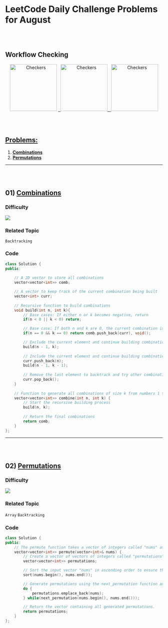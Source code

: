 # LeetCode Daily Challenge Problems for August

<br><br>

## Workflow Checking

<div align="center">
<img src="https://github.com/7oSkaaa/LeetCode_DailyChallenge_2023/actions/workflows/Author_Line.yml/badge.svg" alt="Checkers" width="150">
<a href="https://github.com/7oSkaaa/LeetCode_DailyChallenge_2023/actions/workflows/Author_Line.yml" taget="_blank"/>
</img>
&nbsp;
<img src="https://github.com/7oSkaaa/LeetCode_DailyChallenge_2023/actions/workflows/File_Names.yml/badge.svg" alt="Checkers" width="150">
<a href="https://github.com/7oSkaaa/LeetCode_DailyChallenge_2023/actions/workflows/File_Names.yml" taget="_blank"/>
</img>
&nbsp;
<img src="https://github.com/7oSkaaa/LeetCode_DailyChallenge_2023/actions/workflows/Daily_Problem.yml/badge.svg" alt="Checkers" width="150">
<a href="https://github.com/7oSkaaa/LeetCode_DailyChallenge_2023/actions/workflows/Daily_Problem.yml" taget="_blank"/>
</img>
</div>

<br><br>

## Problems:
1. **[Combinations](#01--combinations)**
1. **[Permutations](#02--permutations)**

<hr>
<br><br>

## 01)  [Combinations](https://leetcode.com/problems/combinations/)

### Difficulty

![](https://img.shields.io/badge/Medium-orange?style=for-the-badge)

### Related Topic

`Backtracking`

### Code


```cpp
class Solution {
public:
    
    // A 2D vector to store all combinations
    vector<vector<int>> comb;

    // A vector to keep track of the current combination being built
    vector<int> curr;
    
    // Recursive function to build combinations
    void build(int n, int k){
        // Base cases: If either n or k becomes negative, return
        if(n < 0 || k < 0) return;

        // Base case: If both n and k are 0, the current combination is complete, add it to the result and return
        if(n == 0 && k == 0) return comb.push_back(curr), void();

        // Exclude the current element and continue building combinations
        build(n - 1, k);
        
        // Include the current element and continue building combinations with reduced n and k
        curr.push_back(n);
        build(n - 1, k - 1);
        
        // Remove the last element to backtrack and try other combinations
        curr.pop_back();
    }
    
    // Function to generate all combinations of size k from numbers 1 to n
    vector<vector<int>> combine(int n, int k) {
        // Start the recursive building process
        build(n, k);
        
        // Return the final combinations
        return comb;
    }
};
```
    

<hr>
<br><br>

## 02)  [Permutations](https://leetcode.com/problems/permutations/)

### Difficulty

![](https://img.shields.io/badge/Medium-orange?style=for-the-badge)

### Related Topic

`Array` `Backtracking`

### Code


```cpp
class Solution {
public:
    // The permute function takes a vector of integers called "nums" as input and returns a vector of vectors of integers representing all possible permutations.
    vector<vector<int>> permute(vector<int>& nums) {
        // Create a vector of vectors of integers called "permutations" to store the generated permutations.
        vector<vector<int>> permutations;

        // Sort the input vector "nums" in ascending order to ensure that permutations are generated in lexicographic order.
        sort(nums.begin(), nums.end());

        // Generate permutations using the next_permutation function and add them to the "permutations" vector.
        do {
            permutations.emplace_back(nums);
        } while(next_permutation(nums.begin(), nums.end()));

        // Return the vector containing all generated permutations.
        return permutations;
    }
};
```
    